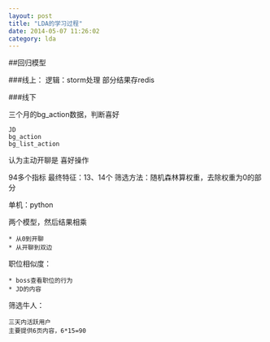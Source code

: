 ```yaml
---
layout: post
title: "LDA的学习过程"
date: 2014-05-07 11:26:02
category: lda
---
```

##回归模型

###线上：
逻辑：storm处理
部分结果存redis

###线下

三个月的bg_action数据，判断喜好

	JD
	bg_action
	bg_list_action
	
认为主动开聊是 喜好操作

94多个指标
最终特征：13、14个
筛选方法：随机森林算权重，去除权重为0的部分

单机：python

两个模型，然后结果相乘

	* 从0到开聊
	* 从开聊到双边
	
职位相似度：
	
	* boss查看职位的行为
	* JD的内容

筛选牛人：

	三天内活跃用户
	主要提供6页内容，6*15=90

